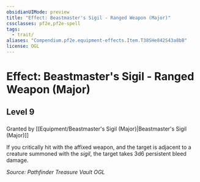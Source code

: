 ```yaml
---
obsidianUIMode: preview
title: "Effect: Beastmaster's Sigil - Ranged Weapon (Major)"
cssclasses: pf2e,pf2e-spell
tags:
  - trait/
aliases: "Compendium.pf2e.equipment-effects.Item.T38SHe842S43a8bB"
license: OGL
---
```

# Effect: Beastmaster's Sigil - Ranged Weapon (Major)
## Level 9
### 






Granted by [[Equipment/Beastmaster's Sigil (Major)|Beastmaster's Sigil (Major)]]

If you critically hit with the affixed weapon, and the target is adjacent to a creature summoned with the _sigil_, the target takes 3d6 persistent bleed damage.

*Source: Pathfinder Treasure Vault*
*OGL*